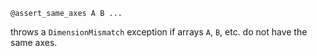 ```
@assert_same_axes A B ...
```

throws a `DimensionMismatch` exception if arrays `A`, `B`, etc. do not have the same axes.
